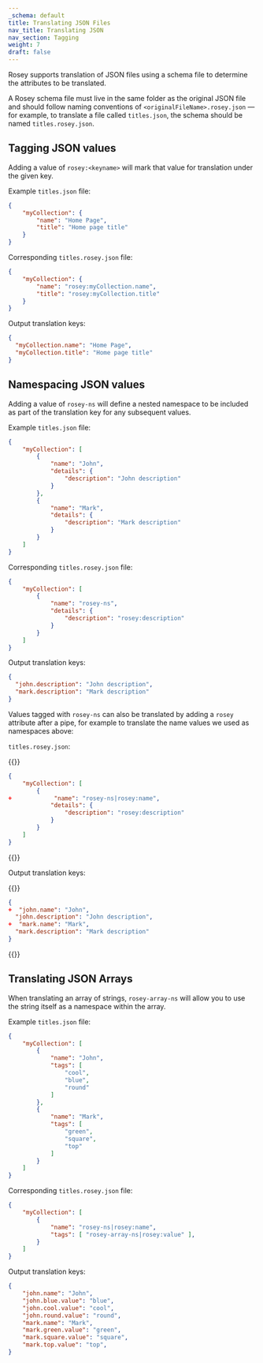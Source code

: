 ```yaml
---
_schema: default
title: Translating JSON Files
nav_title: Translating JSON
nav_section: Tagging
weight: 7
draft: false
---
```

Rosey supports translation of JSON files using a schema file to determine the attributes to be translated.

A Rosey schema file must live in the same folder as the original JSON file and should follow naming conventions of `<originalFileName>.rosey.json` — for example, to translate a file called `titles.json`, the schema should be named `titles.rosey.json`.

## Tagging JSON values

Adding a value of `rosey:<keyname>` will mark that value for translation under the given key.

Example `titles.json` file:

```json
{
    "myCollection": {
        "name": "Home Page",
        "title": "Home page title"
    }
}
```

Corresponding `titles.rosey.json` file:

```json
{
    "myCollection": {
        "name": "rosey:myCollection.name",
        "title": "rosey:myCollection.title"
    }
}
```

Output translation keys:

```json
{
  "myCollection.name": "Home Page",
  "myCollection.title": "Home page title"
}
```

## Namespacing JSON values

Adding a value of `rosey-ns` will define a nested namespace to be included as part of the translation key for any subsequent values.

Example `titles.json` file:

```json
{
    "myCollection": [
        {
            "name": "John",
            "details": {
                "description": "John description"
            }
        },
        {
            "name": "Mark",
            "details": {
                "description": "Mark description"
            }
        }
    ]
}
```

Corresponding `titles.rosey.json` file:

```json
{
    "myCollection": [
        {
            "name": "rosey-ns",
            "details": {
                "description": "rosey:description"
            }
        }
    ]
}
```

Output translation keys:

```json
{
  "john.description": "John description",
  "mark.description": "Mark description"
}
```

Values tagged with `rosey-ns` can also be translated by adding a `rosey` attribute after a pipe, for example to translate the name values we used as namespaces above:

`titles.rosey.json`\:

{{<diffcode>}}
```json
{
    "myCollection": [
        {
+            "name": "rosey-ns|rosey:name",
            "details": {
                "description": "rosey:description"
            }
        }
    ]
}
```
{{</diffcode>}}

Output translation keys:

{{<diffcode>}}
```json
{
+  "john.name": "John",
  "john.description": "John description",
+  "mark.name": "Mark",
  "mark.description": "Mark description"
}
```
{{</diffcode>}}

## Translating JSON Arrays

When translating an array of strings, `rosey-array-ns` will allow you to use the string itself as a namespace within the array.

Example `titles.json` file:

```json
{
    "myCollection": [
        {
            "name": "John",
            "tags": [
                "cool",
                "blue",
                "round"
            ]
        },
        {
            "name": "Mark",
            "tags": [
                "green",
                "square",
                "top"
            ]
        }
    ]
}
```

Corresponding `titles.rosey.json` file:

```json
{
    "myCollection": [
        {
            "name": "rosey-ns|rosey:name",
            "tags": [ "rosey-array-ns|rosey:value" ],
        }
    ]
}
```

Output translation keys:

```json
{
    "john.name": "John",
    "john.blue.value": "blue",
    "john.cool.value": "cool",
    "john.round.value": "round",
    "mark.name": "Mark",
    "mark.green.value": "green",
    "mark.square.value": "square",
    "mark.top.value": "top",
}
```